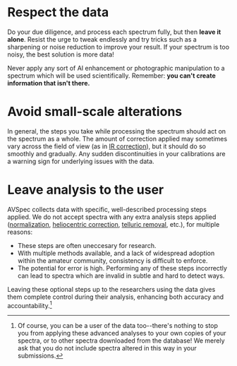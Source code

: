 # Respect the data

Do your due diligence, and process each spectrum fully, but then **leave it alone**. Resist the urge to tweak endlessly and try tricks such as a sharpening or noise reduction to improve your result. If your spectrum is too noisy, the best solution is more data!

Never apply any sort of AI enhancement or photographic manipulation to a spectrum which will be used scientifically. Remember: **you can't create information that isn't there.**

# Avoid small-scale alterations

In general, the steps you take while processing the spectrum should act on the spectrum as a whole. The amount of correction applied may sometimes vary across the field of view (as in [IR correction](../corrections%20for%20scientifically%20valid%20spectra/instrument%20response%20correction.md)), but it should do so smoothly and gradually. Any sudden discontinuities in your calibrations are a warning sign for underlying issues with the data.

# Leave analysis to the user

AVSpec collects data with specific, well-described processing steps applied. We do not accept spectra with any extra analysis steps applied ([normalization](normalization.md), [heliocentric correction](radial%20velocity%20correction.md), [telluric removal](telluric%20subtraction.md), etc.), for multiple reasons:

- These steps are often uneccesary for research.
- With multiple methods available, and a lack of widespread adoption within the amateur community, consistency is difficult to enforce.
- The potential for error is high. Performing any of these steps incorrectly can lead to spectra which are invalid in subtle and hard to detect ways.

Leaving these optional steps up to the researchers using the data gives them complete control during their analysis, enhancing both accuracy and accountability.[^1]

[^1]: Of course, you can be a user of the data too--there's nothing to stop you from applying these advanced analyses to your own copies of your spectra, or to other spectra downloaded from the database! We merely ask that you do not include spectra altered in this way in your submissions.
